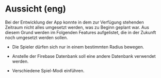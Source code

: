 # Aussicht (eng)

Bei der Entwicklung der App konnte in dem zur Verfügung stehenden
Zeitraum nicht alles umgesetzt werden, was zu Beginn geplant war. Aus
diesem Grund werden im Folgenden Features aufgelistet, die in der
Zukunft noch umgesetzt werden sollen.

-   Die Spieler dürfen sich nur in einem bestimmten Radius bewegen.

-   Anstelle der Firebase Datenbank soll eine andere Datenbank verwendet
    werden.

-   Verschiedene Spiel-Modi einführen.
